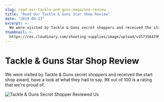 ```yaml
---
slug: read-our-tackle-and-guns-magazine-review
title: "Read Our Tackle & Guns Star Shop Review"
date: "2019-09-13"
excerpt: >-
  We were visited by Tackle & Guns secret shoppers and received the start shop award
thumbnail: >-
  https://res.cloudinary.com/shooting-supplies/image/upload/v1573564795/star-shopper_e6rgo3_hlr3ca.gif
---
```


# **Tackle & Guns Star Shop Review**

We were visited by Tackle & Guns secret shoppers and received the start shop award, have a look at what they had to say. 98 out of 100 is a rating that we're proud of.

![Tackle & Guns Secret Shopper Reviewed Us](https://res.cloudinary.com/shooting-supplies/image/upload/v1573564795/star-shopper_e6rgo3_hlr3ca.gif)
